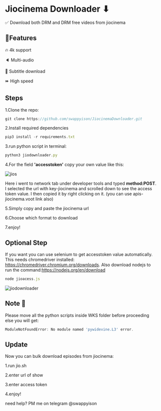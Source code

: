 
# Jiocinema Downloader ⬇


✅ Download both DRM and DRM free videos from jiocinema




## 🎯Features

🔥 4k support

🔈 Multi-audio

💬 Subtitle download

⏩ High speed
## Steps


1.Clone the repo:
```javascript
git clone https://github.com/swappyison/JiocinemaDownloader.git
```
2.Install required dependencies 
```javascript
pip3 install -r requirements.txt
```

3.run python script in terminal: 
```javascript
python3 jiodownloader.py
```

4.For the field **'accesstoken'** copy your own value like this: 

![jios](https://github.com/swappyison/JiocinemaDownloader/assets/88504971/8e9eeef6-095b-459d-86bb-1aa945510dd2)

Here i went to network tab under developer tools and typed **method:POST**. I selected the url with key-jiocinema and scrolled down to see the access token value. I then copied it by right clicking on it. (you can use apis-jiocinema.voot link also)

5.Simply copy and paste the jiocinema url

6.Choose which format to download

7.enjoy! 



## Optional Step

If you want you can use selenium to get accesstoken value automatically. This needs chromedriver installed: https://chromedriver.chromium.org/downloads. Also download nodejs to run the command:https://nodejs.org/en/download

```javascript
node jioacess.js

```

![jiodownloader](https://github.com/swappyison/JiocinemaDownloader/assets/88504971/d66646a6-b848-4140-9da1-29b21302b857)
## Note 📒
Please move all the python scripts inside WKS folder before proceeding else you will get:
```javascript
ModuleNotFoundError: No module named 'pywidevine.L3' error.
```

## Update

Now you can bulk download episodes from jiocinema:

1.run jio.sh

2.enter url of show

3.enter access token

4.enjoy!

need help? PM me on telegram @swappyison

